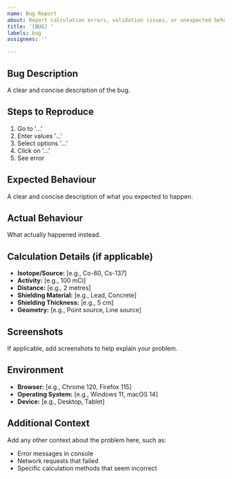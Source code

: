 ```yaml
---
name: Bug Report
about: Report calculation errors, validation issues, or unexpected behaviour
title: '[BUG] '
labels: bug
assignees: ''

---
```


## Bug Description
A clear and concise description of the bug.

## Steps to Reproduce
1. Go to '...'
2. Enter values '...'
3. Select options '...'
4. Click on '...'
5. See error

## Expected Behaviour
A clear and concise description of what you expected to happen.

## Actual Behaviour
What actually happened instead.

## Calculation Details (if applicable)
- **Isotope/Source:** [e.g., Co-60, Cs-137]
- **Activity:** [e.g., 100 mCi]
- **Distance:** [e.g., 2 metres]
- **Shielding Material:** [e.g., Lead, Concrete]
- **Shielding Thickness:** [e.g., 5 cm]
- **Geometry:** [e.g., Point source, Line source]

## Screenshots
If applicable, add screenshots to help explain your problem.

## Environment
- **Browser:** [e.g., Chrome 120, Firefox 115]
- **Operating System:** [e.g., Windows 11, macOS 14]
- **Device:** [e.g., Desktop, Tablet]

## Additional Context
Add any other context about the problem here, such as:
- Error messages in console
- Network requests that failed
- Specific calculation methods that seem incorrect